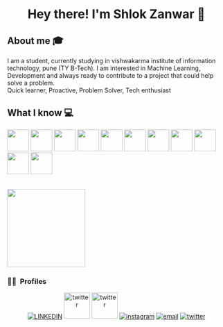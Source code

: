 <h1 align="center">Hey there! I'm Shlok Zanwar 👋 </h1>


## About me :mortar_board:
I am a student, currently studying in vishwakarma institute of information technology, pune (TY B-Tech). I am interested in Machine Learning, Development and always ready to contribute to a project that could help solve a problem. <br />
Quick learner, Proactive, Problem Solver, Tech enthusiast


## What I know :computer:
<code><a href="#" target="_blank"><img height="50" src="https://www.vectorlogo.zone/logos/javascript/javascript-ar21.svg"></a></code>
<code><a href="#" target="_blank"><img height="50" src="https://www.vectorlogo.zone/logos/reactjs/reactjs-ar21.svg"></a></code>
<code><a href="#" target="_blank"><img height="50" src="https://www.vectorlogo.zone/logos/mongodb/mongodb-ar21.svg"></a></code>
<code><a href="#" target="_blank"><img height="50" src="https://user-images.githubusercontent.com/63449205/115969683-c1fb2200-a55b-11eb-9d13-999d6d43bb3b.png"></a></code>
<code><a href="#" target="_blank"><img height="50" src="https://www.vectorlogo.zone/logos/w3_html5/w3_html5-ar21.svg"></a></code>
<code><a href="#" target="_blank"><img height="50" src="https://img.icons8.com/color/35/000000/c-plus-plus-logo.png"></a></code>
<code><a href="#" target="_blank"><img height="50" src="https://www.vectorlogo.zone/logos/git-scm/git-scm-ar21.svg"></a></code>
<code><a href="#" target="_blank"><img height="50" src="https://agilitics.sg/pub/media/catalog/product/p/y/python_1_.png"></a></code>
<code><a href="#" target="_blank"><img height="50" src="https://cdn.vox-cdn.com/thumbor/VoXJ8IaxCj5_U-366JhtUHLkdQ0=/0x0:640x427/1400x1050/filters:focal(0x0:640x427):format(jpeg)/cdn.vox-cdn.com/assets/1087137/java_logo_640.jpg"></a></code>
<code><a href="#" target="_blank"><img height="50" src="https://encrypted-tbn0.gstatic.com/images?q=tbn:ANd9GcSzwXG2Kiv2veSdqWMU_Kcp8HQtbhAxZi3u4g&usqp=CAU"></a></code>
<code><a href="#" target="_blank"><img height="50" src="https://repository-images.githubusercontent.com/260928305/92388600-8d1c-11ea-9993-a726466b5099"></a></code>
<br/>


<br/>

<a href="https://github.com/Shlok-Zanwar">
  <img height="180em" src="https://github-readme-stats.vercel.app/api?username=Shlok-Zanwar&theme=radical&show_icons=true" />

</a>

<br/>

<h3> 🤝🏻 &nbsp;Profiles </h3>

<p align="center">
  <a href="https://www.linkedin.com/in/shlok-zanwar-0124961ba/"><img alt="LINKEDIN" src="https://www.vectorlogo.zone/logos/linkedin/linkedin-icon.svg"></a> 
  <a href="https://www.hackerrank.com/shlok_21910163"><img height="60" alt="twitter" src="https://pathrise-website-guide-wp.s3.us-west-1.amazonaws.com/guides/wp-content/uploads/2019/05/22174532/hackerrank-logo.jpg"></a> 
  <a href="https://www.codechef.com/users/shlok_zanwar"><img height="60" alt="twitter" src="https://upload.wikimedia.org/wikipedia/en/thumb/7/7b/Codechef%28new%29_logo.svg/1200px-Codechef%28new%29_logo.svg.png"></a> 
  <a href="https://www.instagram.com/shlok__zanwar/"><img alt="instagram" src="https://www.vectorlogo.zone/logos/instagram/instagram-icon.svg"></a> 
  <a href="mailto:shlokzanwar14@gmail.com"><img alt="email" src="https://www.vectorlogo.zone/logos/gmail/gmail-icon.svg"></a>
   <a href="https://twitter.com/zanwar_shlok"><img alt="twitter" src="https://www.vectorlogo.zone/logos/twitter/twitter-icon.svg"></a> 
  

</p>
